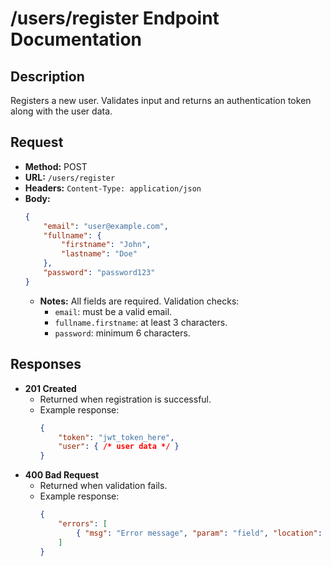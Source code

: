 # /users/register Endpoint Documentation

## Description
Registers a new user. Validates input and returns an authentication token along with the user data.

## Request
- **Method:** POST
- **URL:** `/users/register`
- **Headers:** `Content-Type: application/json`
- **Body:**
  ```json
  {
      "email": "user@example.com",
      "fullname": {
          "firstname": "John",
          "lastname": "Doe"
      },
      "password": "password123"
  }
  ```
  - **Notes:** All fields are required. Validation checks:
    - `email`: must be a valid email.
    - `fullname.firstname`: at least 3 characters.
    - `password`: minimum 6 characters.

## Responses
- **201 Created**
  - Returned when registration is successful.
  - Example response:
    ```json
    {
        "token": "jwt_token_here",
        "user": { /* user data */ }
    }
    ```
- **400 Bad Request**
  - Returned when validation fails.
  - Example response:
    ```json
    {
        "errors": [
            { "msg": "Error message", "param": "field", "location": "body" }
        ]
    }
    ```
